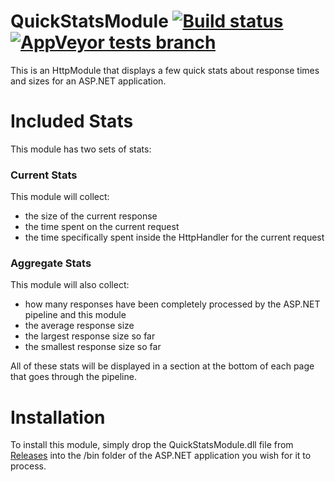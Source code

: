 QuickStatsModule [![Build status](https://ci.appveyor.com/api/projects/status/ijwnm38fdokgnid6?svg=true) ![AppVeyor tests branch](https://img.shields.io/appveyor/tests/tjcertified/quickstatsmodule/master.svg)](https://ci.appveyor.com/project/tjcertified/quickstatsmodule)
================

This is an HttpModule that displays a few quick stats about response times and sizes for an ASP.NET application.

# Included Stats
This module has two sets of stats:

### Current Stats
This module will collect:
- the size of the current response 
- the time spent on the current request
- the time specifically spent inside the HttpHandler for the current request

### Aggregate Stats
This module will also collect:
- how many responses have been completely processed by the ASP.NET pipeline and this module
- the average response size
- the largest response size so far
- the smallest response size so far

All of these stats will be displayed in a section at the bottom of each page that goes through the pipeline.

# Installation
To install this module, simply drop the QuickStatsModule.dll file from [Releases](https://github.com/tjcertified/QuickStatsModule/releases) into the /bin folder of the ASP.NET application you wish for it to process.
